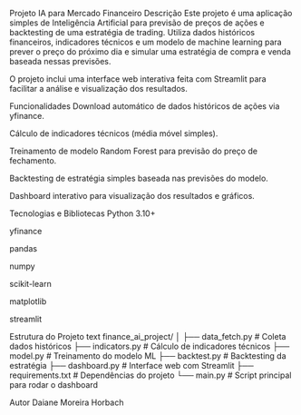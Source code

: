 Projeto IA para Mercado Financeiro
Descrição
Este projeto é uma aplicação simples de Inteligência Artificial para previsão de preços de ações e backtesting de uma estratégia de trading. Utiliza dados históricos financeiros, indicadores técnicos e um modelo de machine learning para prever o preço do próximo dia e simular uma estratégia de compra e venda baseada nessas previsões.

O projeto inclui uma interface web interativa feita com Streamlit para facilitar a análise e visualização dos resultados.

Funcionalidades
Download automático de dados históricos de ações via yfinance.

Cálculo de indicadores técnicos (média móvel simples).

Treinamento de modelo Random Forest para previsão do preço de fechamento.

Backtesting de estratégia simples baseada nas previsões do modelo.

Dashboard interativo para visualização dos resultados e gráficos.

Tecnologias e Bibliotecas
Python 3.10+

yfinance

pandas

numpy

scikit-learn

matplotlib

streamlit

Estrutura do Projeto
text
finance_ai_project/
│
├── data_fetch.py           # Coleta dados históricos
├── indicators.py           # Cálculo de indicadores técnicos
├── model.py                # Treinamento do modelo ML
├── backtest.py             # Backtesting da estratégia
├── dashboard.py            # Interface web com Streamlit
├── requirements.txt        # Dependências do projeto
└── main.py                 # Script principal para rodar o dashboard

Autor
Daiane Moreira Horbach
